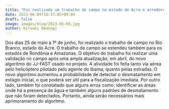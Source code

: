 ```yaml
---
title: "Foi realizado um trabalho de campo no estado de Acre e arredores."
date: 2023-06-05T10:17:02+09:00
draft: false
image: images/blog/2023-06-05.jpg
author: Hiroaki Okonogi
---
```


Dos dias 25 de maio à 1º de junho, foi realizado o trabalho de campo no Rio Branco, <!--more-->estado do Acre. O trabalho de campo se estendeu também para os estados de Rondônia e Amazonas.
O objetivo do trabalho foi realizar uma validação no campo após uma ampla atualização, em abril, do novo algoritmo do JJ-FAST usado no projeto.
A atividade foi feita tanto via aérea pelo helicóptero pilotado pelo agente do Ibama, quanto pelas estradas. 
O novo algoritmo aumentou a probabilidade de detectar o desmatamento em estágio inicial, o que poderá ser útil para a fiscalização imediata.
Por outro lado, também foi constatado que alguns erros como: identificar as áreas onde há a presença de água e também alguns padrões de desmatamento que não foram detectados. Portanto, ainda serão necessários mais aprimoramento do algoritmo.
